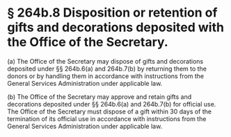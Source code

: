 # § 264b.8   Disposition or retention of gifts and decorations deposited with the Office of the Secretary.

(a) The Office of the Secretary may dispose of gifts and decorations deposited under §§ 264b.6(a) and 264b.7(b) by returning them to the donors or by handling them in accordance with instructions from the General Services Administration under applicable law.


(b) The Office of the Secretary may approve and retain gifts and decorations deposited under §§ 264b.6(a) and 264b.7(b) for official use. The Office of the Secretary must dispose of a gift within 30 days of the termination of its official use in accordance with instructions from the General Services Administration under applicable law.





